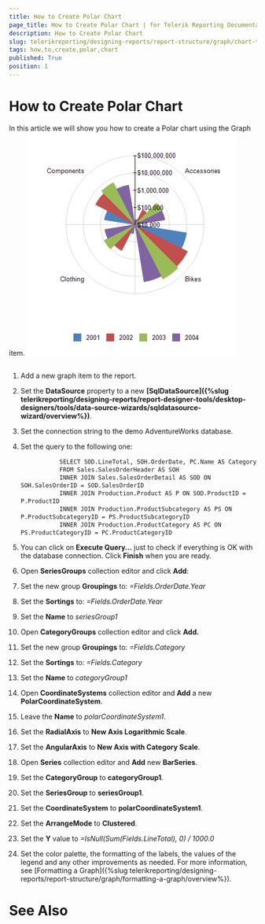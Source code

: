 ```yaml
---
title: How to Create Polar Chart
page_title: How to Create Polar Chart | for Telerik Reporting Documentation
description: How to Create Polar Chart
slug: telerikreporting/designing-reports/report-structure/graph/chart-types/polar-charts/how-to-create-polar-chart
tags: how,to,create,polar,chart
published: True
position: 1
---
```


# How to Create Polar Chart



In this article we will show you how to create a Polar chart using the Graph item.
      ![Polar Chart](images/Graph/PolarChart.png)

## 

1. Add a new graph item to the report.

1. Set the __DataSource__ property to a new
                  __[SqlDataSource]({%slug telerikreporting/designing-reports/report-designer-tools/desktop-designers/tools/data-source-wizards/sqldatasource-wizard/overview%})__.
                

1. Set the connection string to the demo AdventureWorks database.

1. Set the query to the following one:

	
                  SELECT SOD.LineTotal, SOH.OrderDate, PC.Name AS Category
                  FROM Sales.SalesOrderHeader AS SOH
                  INNER JOIN Sales.SalesOrderDetail AS SOD ON SOH.SalesOrderID = SOD.SalesOrderID
                  INNER JOIN Production.Product AS P ON SOD.ProductID = P.ProductID
                  INNER JOIN Production.ProductSubcategory AS PS ON P.ProductSubcategoryID = PS.ProductSubcategoryID
                  INNER JOIN Production.ProductCategory AS PC ON PS.ProductCategoryID = PC.ProductCategoryID
                



1. You can click on __Execute Query...__ just to check if everything is OK with the database connection.
                  Click __Finish__ when you are ready.
                

1. Open
              __SeriesGroups__ collection editor and click __Add__:
            

1. Set the new group __Groupings__ to: *=Fields.OrderDate.Year*

1. Set the __Sortings__ to: *=Fields.OrderDate.Year*

1. Set the __Name__ to *seriesGroup1*

1. Open
              __CategoryGroups__ collection editor and click __Add.__

1. Set the new group __Groupings__ to: *=Fields.Category*

1. Set the __Sortings__ to: *=Fields.Category*

1. Set the __Name__ to *categoryGroup1*

1. Open __CoordinateSystems__ collection editor and __Add__ a new __PolarCoordinateSystem__.
            

1. Leave the __Name__ to *polarCoordinateSystem1*.
                

1. Set the __RadialAxis__ to __New Axis Logarithmic Scale__.
                

1. Set the __AngularAxis__ to __New Axis with Category Scale__.
                

1. Open __Series__ collection editor and __Add__ new __BarSeries__.
            

1. Set the __CategoryGroup__ to __categoryGroup1__.
                

1. Set the __SeriesGroup__ to __seriesGroup1__.
                

1. Set the __CoordinateSystem__ to __polarCoordinateSystem1__.
                

1. Set the __ArrangeMode__ to __Clustered__.
                

1. Set the __Y__ value to *=IsNull(Sum(Fields.LineTotal), 0) / 1000.0*

1. Set the color palette, the formatting of the labels, the values of the legend and any other improvements as needed.
            For more information, see [Formatting a Graph]({%slug telerikreporting/designing-reports/report-structure/graph/formatting-a-graph/overview%}).
            

# See Also
